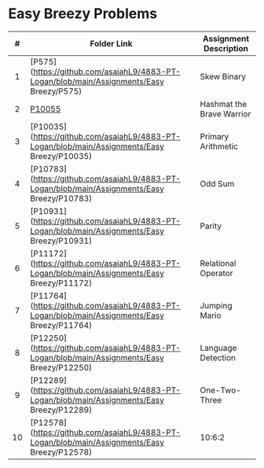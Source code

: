 # Easy Breezy Problems

|   #   | Folder Link | Assignment Description |
| :---: | ----------- | ---------------------- |
|   1   |[P575](https://github.com/asaiahL9/4883-PT-Logan/blob/main/Assignments/Easy Breezy/P575)|  Skew Binary|
|   2   |[P10055](https://github.com/asaiahL9/4883-PT-Logan/blob/main/Assignments/P10055)| Hashmat the Brave Warrior |
|   3   |[P10035](https://github.com/asaiahL9/4883-PT-Logan/blob/main/Assignments/Easy Breezy/P10035)|  Primary Arithmetic|
|   4   |[P10783](https://github.com/asaiahL9/4883-PT-Logan/blob/main/Assignments/Easy Breezy/P10783)|  Odd Sum|
|   5   |[P10931](https://github.com/asaiahL9/4883-PT-Logan/blob/main/Assignments/Easy Breezy/P10931)|  Parity|
|   6   |[P11172](https://github.com/asaiahL9/4883-PT-Logan/blob/main/Assignments/Easy Breezy/P11172)|  Relational Operator|
|   7   |[P11764](https://github.com/asaiahL9/4883-PT-Logan/blob/main/Assignments/Easy Breezy/P11764)|  Jumping Mario|
|   8   |[P12250](https://github.com/asaiahL9/4883-PT-Logan/blob/main/Assignments/Easy Breezy/P12250)|  Language Detection|
|   9   |[P12289](https://github.com/asaiahL9/4883-PT-Logan/blob/main/Assignments/Easy Breezy/P12289)|  One-Two-Three|
|   10   |[P12578](https://github.com/asaiahL9/4883-PT-Logan/blob/main/Assignments/Easy Breezy/P12578)|  10:6:2|
